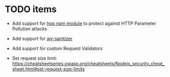# TODO items

- Add support for [hpp npm module](https://www.npmjs.com/package/hpp) to protect against HTTP Parameter Pollution attacks 

- Add support for [ajv-sanitizer](https://github.com/53js/ajv-sanitizer)

- Add support for custom Request Validators

- Set request size limit: https://cheatsheetseries.owasp.org/cheatsheets/Nodejs_security_cheat_sheet.html#set-request-size-limits
